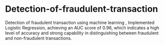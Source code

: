 # Detection-of-fraudulent-transaction
Detection of fraudulent transaction using machine learning , Implemented Logistic Regression, achieving an AUC score of 0.96, which indicates a high level of accuracy and strong capability in distinguishing between fraudulent and non-fraudulent transactions.
